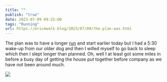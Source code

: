 ```yaml
---
title: ""
publish: "true"
date: 2023-07-09 09:25:00
tags: "Running"
url: https://ericmwalk.blog/2023/07/09/the-plan-was.html
---
```


The plan was to have a longer [run](https://strava.com/activities/9418901688) and start earlier today but I had a 5:30 wake-up from our older dog and then I willed myself to go back to sleep which then I slept longer than planned. Oh, well I at least got some miles in before a busy day of getting the house put together before company as we have not been around much.

![](https://ericmwalk.blog/uploads/2023/795ee4cd-8315-4ae5-b726-1473ca4d5cb9.jpg)
